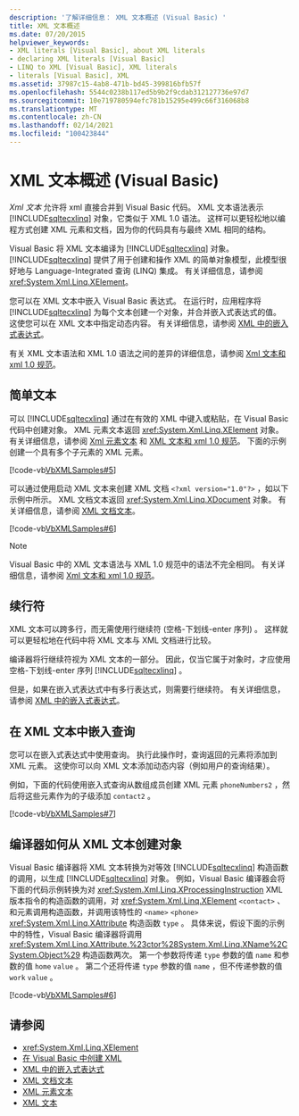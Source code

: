 ```yaml
---
description: '了解详细信息： XML 文本概述 (Visual Basic) '
title: XML 文本概述
ms.date: 07/20/2015
helpviewer_keywords:
- XML literals [Visual Basic], about XML literals
- declaring XML literals [Visual Basic]
- LINQ to XML [Visual Basic], XML literals
- literals [Visual Basic], XML
ms.assetid: 37987c15-4ab8-471b-bd45-399816bfb57f
ms.openlocfilehash: 5544c0238b117ed5b9b2f9cdab312127736e97d7
ms.sourcegitcommit: 10e719780594efc781b15295e499c66f316068b8
ms.translationtype: MT
ms.contentlocale: zh-CN
ms.lasthandoff: 02/14/2021
ms.locfileid: "100423844"
---
```

# <a name="xml-literals-overview-visual-basic"></a>XML 文本概述 (Visual Basic)

*Xml 文本* 允许将 xml 直接合并到 Visual Basic 代码。 XML 文本语法表示 [!INCLUDE[sqltecxlinq](~/includes/sqltecxlinq-md.md)] 对象，它类似于 XML 1.0 语法。 这样可以更轻松地以编程方式创建 XML 元素和文档，因为你的代码具有与最终 XML 相同的结构。  
  
 Visual Basic 将 XML 文本编译为 [!INCLUDE[sqltecxlinq](~/includes/sqltecxlinq-md.md)] 对象。 [!INCLUDE[sqltecxlinq](~/includes/sqltecxlinq-md.md)] 提供了用于创建和操作 XML 的简单对象模型，此模型很好地与 Language-Integrated 查询 (LINQ) 集成。 有关详细信息，请参阅 <xref:System.Xml.Linq.XElement>。  
  
 您可以在 XML 文本中嵌入 Visual Basic 表达式。 在运行时，应用程序将 [!INCLUDE[sqltecxlinq](~/includes/sqltecxlinq-md.md)] 为每个文本创建一个对象，并合并嵌入式表达式的值。 这使您可以在 XML 文本中指定动态内容。 有关详细信息，请参阅 [XML 中的嵌入式表达式](embedded-expressions-in-xml.md)。  
  
 有关 XML 文本语法和 XML 1.0 语法之间的差异的详细信息，请参阅 [Xml 文本和 xml 1.0 规范](xml-literals-and-the-xml-1-0-specification.md)。  
  
## <a name="simple-literals"></a>简单文本  

 可以 [!INCLUDE[sqltecxlinq](~/includes/sqltecxlinq-md.md)] 通过在有效的 XML 中键入或粘贴，在 Visual Basic 代码中创建对象。 XML 元素文本返回 <xref:System.Xml.Linq.XElement> 对象。 有关详细信息，请参阅 [Xml 元素文本](../../../language-reference/xml-literals/xml-element-literal.md) 和 [XML 文本和 xml 1.0 规范](xml-literals-and-the-xml-1-0-specification.md)。 下面的示例创建一个具有多个子元素的 XML 元素。  
  
 [!code-vb[VbXMLSamples#5](~/samples/snippets/visualbasic/VS_Snippets_VBCSharp/VbXMLSamples/VB/XMLSamples2.vb#5)]  
  
 可以通过使用启动 XML 文本来创建 XML 文档 `<?xml version="1.0"?>` ，如以下示例中所示。 XML 文档文本返回 <xref:System.Xml.Linq.XDocument> 对象。 有关详细信息，请参阅 [XML 文档文本](../../../language-reference/xml-literals/xml-document-literal.md)。  
  
 [!code-vb[VbXMLSamples#6](~/samples/snippets/visualbasic/VS_Snippets_VBCSharp/VbXMLSamples/VB/XMLSamples2.vb#6)]  
  
> [!NOTE]
> Visual Basic 中的 XML 文本语法与 XML 1.0 规范中的语法不完全相同。 有关详细信息，请参阅 [Xml 文本和 xml 1.0 规范](xml-literals-and-the-xml-1-0-specification.md)。  
  
## <a name="line-continuation"></a>续行符  

 XML 文本可以跨多行，而无需使用行继续符 (空格-下划线-enter 序列) 。 这样就可以更轻松地在代码中将 XML 文本与 XML 文档进行比较。  
  
 编译器将行继续符视为 XML 文本的一部分。 因此，仅当它属于对象时，才应使用空格-下划线-enter 序列 [!INCLUDE[sqltecxlinq](~/includes/sqltecxlinq-md.md)] 。  
  
 但是，如果在嵌入式表达式中有多行表达式，则需要行继续符。 有关详细信息，请参阅 [XML 中的嵌入式表达式](embedded-expressions-in-xml.md)。  
  
## <a name="embedding-queries-in-xml-literals"></a>在 XML 文本中嵌入查询  

 您可以在嵌入式表达式中使用查询。 执行此操作时，查询返回的元素将添加到 XML 元素。 这使你可以向 XML 文本添加动态内容（例如用户的查询结果）。  
  
 例如，下面的代码使用嵌入式查询从数组成员创建 XML 元素 `phoneNumbers2` ，然后将这些元素作为的子级添加 `contact2` 。  
  
 [!code-vb[VbXMLSamples#7](~/samples/snippets/visualbasic/VS_Snippets_VBCSharp/VbXMLSamples/VB/XMLSamples2.vb#7)]  
  
## <a name="how-the-compiler-creates-objects-from-xml-literals"></a>编译器如何从 XML 文本创建对象  

 Visual Basic 编译器将 XML 文本转换为对等效 [!INCLUDE[sqltecxlinq](~/includes/sqltecxlinq-md.md)] 构造函数的调用，以生成 [!INCLUDE[sqltecxlinq](~/includes/sqltecxlinq-md.md)] 对象。 例如，Visual Basic 编译器会将下面的代码示例转换为对 <xref:System.Xml.Linq.XProcessingInstruction> XML 版本指令的构造函数的调用，对 <xref:System.Xml.Linq.XElement> `<contact>` 、和元素调用构造函数，并调用该特性的 `<name>` `<phone>` <xref:System.Xml.Linq.XAttribute> 构造函数 `type` 。 具体来说，假设下面的示例中的特性，Visual Basic 编译器将调用 <xref:System.Xml.Linq.XAttribute.%23ctor%28System.Xml.Linq.XName%2CSystem.Object%29> 构造函数两次。 第一个参数将传递 `type` 参数的值 `name` 和参数的值 `home` `value` 。 第二个还将传递 `type` 参数的值 `name` ，但不传递参数的值 `work` `value` 。  
  
 [!code-vb[VbXMLSamples#6](~/samples/snippets/visualbasic/VS_Snippets_VBCSharp/VbXMLSamples/VB/XMLSamples2.vb#6)]  
  
## <a name="see-also"></a>请参阅

- <xref:System.Xml.Linq.XElement>
- [在 Visual Basic 中创建 XML](creating-xml.md)
- [XML 中的嵌入式表达式](embedded-expressions-in-xml.md)
- [XML 文档文本](../../../language-reference/xml-literals/xml-document-literal.md)
- [XML 元素文本](../../../language-reference/xml-literals/xml-element-literal.md)
- [XML 文本](../../../language-reference/xml-literals/index.md)
